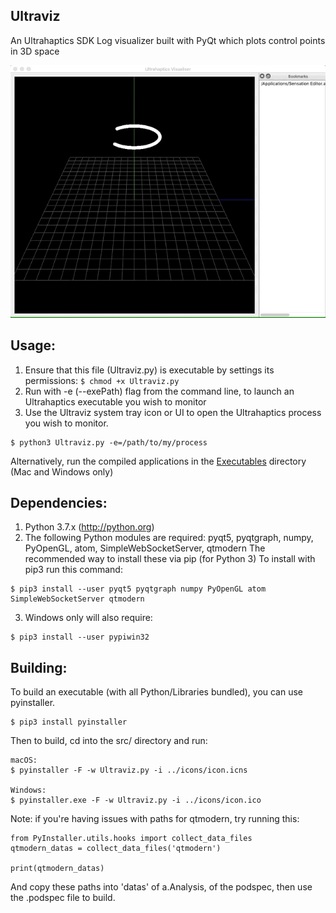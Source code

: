 Ultraviz 
--------------
An Ultrahaptics SDK Log visualizer built with PyQt which plots control points in 3D space

![](icons/visualiser.gif)


Usage:
-------
1. Ensure that this file (Ultraviz.py) is executable by settings its permissions:
```$ chmod +x Ultraviz.py``` 
2. Run with -e (--exePath) flag from the command line, to launch an Ultrahaptics executable you wish to monitor
3. Use the Ultraviz system tray icon or UI to open the Ultrahaptics process you wish to monitor.
```
$ python3 Ultraviz.py -e=/path/to/my/process
```

Alternatively, run the compiled applications in the [Executables](https://github.com/ultrahaptics/ultrahaptics-labs/tree/master/Ultraviz/Executables) directory (Mac and Windows only)

Dependencies:
-------------
1. Python 3.7.x (http://python.org)
2. The following Python modules are required: pyqt5, pyqtgraph, numpy, PyOpenGL, atom, SimpleWebSocketServer, qtmodern
  The recommended way to install these via pip (for Python 3)
  To install with pip3 run this command:
```
$ pip3 install --user pyqt5 pyqtgraph numpy PyOpenGL atom SimpleWebSocketServer qtmodern
```
3. Windows only will also require: 
```
$ pip3 install --user pypiwin32
```

Building:
-------------
To build an executable (with all Python/Libraries bundled), you can use pyinstaller.

```
$ pip3 install pyinstaller
```
Then to build, cd into the src/ directory and run:
```
macOS:
$ pyinstaller -F -w Ultraviz.py -i ../icons/icon.icns

Windows:
$ pyinstaller.exe -F -w Ultraviz.py -i ../icons/icon.ico

```

Note: if you're having issues with paths for qtmodern, try running this:

```
from PyInstaller.utils.hooks import collect_data_files
qtmodern_datas = collect_data_files('qtmodern')

print(qtmodern_datas)
```

And copy these paths into 'datas' of a.Analysis, of the podspec, then use the .podspec file to build.
